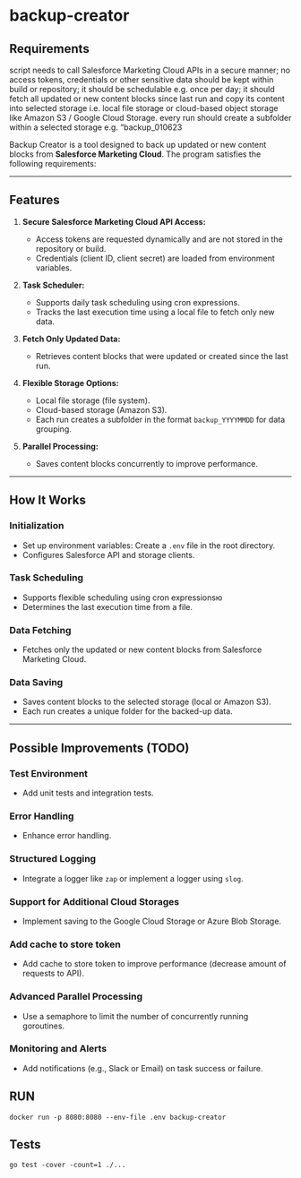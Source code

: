 # backup-creator

## **Requirements**
script needs to call Salesforce Marketing Cloud APIs in a secure manner; 
no access tokens, credentials or other sensitive data should be kept within build or repository; 
it should be schedulable e.g. once per day; 
it should fetch all updated or new content blocks since last run and copy its content into selected storage i.e. local file storage or cloud-based object storage like Amazon S3 / Google Cloud Storage. 
every run should create a subfolder within a selected storage e.g. “backup_010623


Backup Creator is a tool designed to back up updated or new content blocks from **Salesforce Marketing Cloud**. The program satisfies the following requirements:

---

## **Features**

1. **Secure Salesforce Marketing Cloud API Access:**
   - Access tokens are requested dynamically and are not stored in the repository or build.
   - Credentials (client ID, client secret) are loaded from environment variables.

2. **Task Scheduler:**
   - Supports daily task scheduling using cron expressions.
   - Tracks the last execution time using a local file to fetch only new data.

3. **Fetch Only Updated Data:**
   - Retrieves content blocks that were updated or created since the last run.

4. **Flexible Storage Options:**
   - Local file storage (file system).
   - Cloud-based storage (Amazon S3).
   - Each run creates a subfolder in the format `backup_YYYYMMDD` for data grouping.

5. **Parallel Processing:**
   - Saves content blocks concurrently to improve performance.

---
## How It Works

### **Initialization**
- Set up environment variables: Create a `.env` file in the root directory.
- Configures Salesforce API and storage clients.

### **Task Scheduling**
- Supports flexible scheduling using cron expressionsю
- Determines the last execution time from a file.

### **Data Fetching**
- Fetches only the updated or new content blocks from Salesforce Marketing Cloud.

### **Data Saving**
- Saves content blocks to the selected storage (local or Amazon S3).
- Each run creates a unique folder for the backed-up data.

---

## Possible Improvements (TODO)

### **Test Environment**
- Add unit tests and integration tests. 

### **Error Handling**
- Enhance error handling. 

### **Structured Logging**
- Integrate a logger like `zap` or implement a logger using `slog`.

### **Support for Additional Cloud Storages**
- Implement saving to the Google Cloud Storage or Azure Blob Storage.

### **Add cache to store token**
- Add cache to store token to improve performance (decrease amount of requests to API).

### **Advanced Parallel Processing**
- Use a semaphore to limit the number of concurrently running goroutines.

### **Monitoring and Alerts**
- Add notifications (e.g., Slack or Email) on task success or failure.

 ## RUN
  `docker run -p 8080:8080 --env-file .env backup-creator`

  ## Tests
  `go test -cover -count=1 ./...`
  